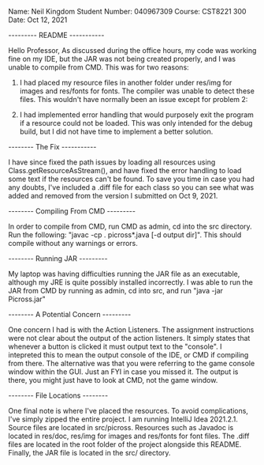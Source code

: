 Name: Neil Kingdom
Student Number: 040967309
Course: CST8221 300
Date: Oct 12, 2021

--------- README -----------

Hello Professor, 
As discussed during the office hours, my code was working fine on my IDE, but the JAR was not being created
properly, and I was unable to compile from CMD. This was for two reasons: 

1. I had placed my resource files in another folder under res/img for images and res/fonts for fonts. The compiler
was unable to detect these files. This wouldn't have normally been an issue except for problem 2:

2. I had implemented error handling that would purposely exit the program if a resource could not be loaded. This 
was only intended for the debug build, but I did not have time to implement a better solution.

-------- The Fix -----------

I have since fixed the path issues by loading all resources using Class.getResourceAsStream(), and have fixed the 
error handling to load some text if the resources can't be found. To save you time in case you had any doubts, I've 
included a .diff file for each class so you can see what was added and removed from the version I submitted on 
Oct 9, 2021. 

-------- Compiling From CMD ---------

In order to compile from CMD, run CMD as admin, cd into the src directory. Run the following:
"javac -cp . picross\*.java [-d output dir]". This should compile without any warnings or errors.

-------- Running JAR ---------

My laptop was having difficulties running the JAR file as an executable, although my JRE is quite possibly installed
incorrectly. I was able to run the JAR from CMD by running as admin, cd into src, and run "java -jar Picross.jar"

-------- A Potential Concern ---------

One concern I had is with the Action Listeners. The assignment instructions were not clear about the output of the 
action listeners. It simply states that whenever a button is clicked it must output text to the "console". I 
intepreted this to mean the output console of the IDE, or CMD if compiling from there. The alternative was that you
were referring to the game console window within the GUI. Just an FYI in case you missed it. The output is there, you
might just have to look at CMD, not the game window.

-------- File Locations --------

One final note is where I've placed the resources. To avoid complications, I've simply zipped the entire project.
I am running IntelliJ Idea 2021.2.1. Source files are located in src/picross. Resources such as Javadoc is located in
res/doc, res/img for images and res/fonts for font files. The .diff files are located in the root folder of the project
alongside this README. Finally, the JAR file is located in the src/ directory.

